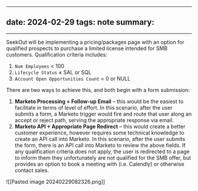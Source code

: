 
---
date: 2024-02-29
tags: note
summary:  
---
---

SeekOut will be implementing a pricing/packages page with an option for qualified prospects to purchase a limited license intended for SMB customers. Qualification criteria includes:

1. `Num Employees` < 100
2. `Lifecycle Status` ≠ SAL or SQL
3. `Account Open Opportunities Count` = 0 or NULL

There are two ways to achieve this, and both begin with a form submission:

1. **Marketo Processing + Follow-up Email** – this would be the easiest to facilitate in terms of level of effort. In this scenario, after the user submits a form, a Marketo trigger would fire and route that user along an accept or reject path, serving the appropriate response via email.
2. **Marketo API + Appropriate Page Redirect** – this would create a better customer experience, however requires some technical knowledge to create an API call into Marketo. In this scenario, after the user submits the form, there is an API call into Marketo to review the above fields. If any qualification criteria does not apply, the user is redirected to a page to inform them they unfortunately are not qualified for the SMB offer, but provides an option to book a meeting with (i.e. Calendly) or otherwise contact sales.

![[Pasted image 20240229082326.png]]

